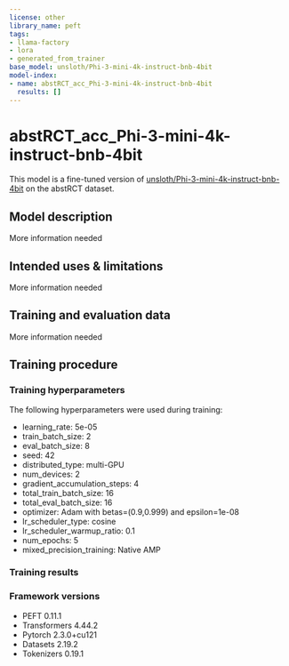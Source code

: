```yaml
---
license: other
library_name: peft
tags:
- llama-factory
- lora
- generated_from_trainer
base_model: unsloth/Phi-3-mini-4k-instruct-bnb-4bit
model-index:
- name: abstRCT_acc_Phi-3-mini-4k-instruct-bnb-4bit
  results: []
---
```


<!-- This model card has been generated automatically according to the information the Trainer had access to. You
should probably proofread and complete it, then remove this comment. -->

# abstRCT_acc_Phi-3-mini-4k-instruct-bnb-4bit

This model is a fine-tuned version of [unsloth/Phi-3-mini-4k-instruct-bnb-4bit](https://huggingface.co/unsloth/Phi-3-mini-4k-instruct-bnb-4bit) on the abstRCT dataset.

## Model description

More information needed

## Intended uses & limitations

More information needed

## Training and evaluation data

More information needed

## Training procedure

### Training hyperparameters

The following hyperparameters were used during training:
- learning_rate: 5e-05
- train_batch_size: 2
- eval_batch_size: 8
- seed: 42
- distributed_type: multi-GPU
- num_devices: 2
- gradient_accumulation_steps: 4
- total_train_batch_size: 16
- total_eval_batch_size: 16
- optimizer: Adam with betas=(0.9,0.999) and epsilon=1e-08
- lr_scheduler_type: cosine
- lr_scheduler_warmup_ratio: 0.1
- num_epochs: 5
- mixed_precision_training: Native AMP

### Training results



### Framework versions

- PEFT 0.11.1
- Transformers 4.44.2
- Pytorch 2.3.0+cu121
- Datasets 2.19.2
- Tokenizers 0.19.1